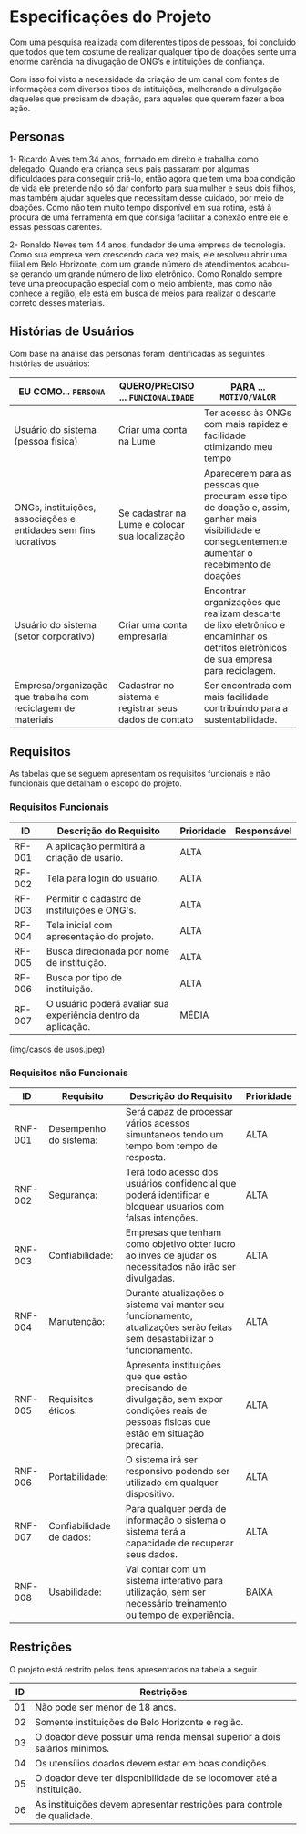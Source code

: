 # Especificações do Projeto

Com uma pesquisa realizada com diferentes tipos de pessoas, foi concluido que todos que tem costume de realizar qualquer tipo de doações sente uma enorme carência na divugação de ONG’s e intituições de confiança.

Com isso foi visto a necessidade da criação de um canal com fontes de informações com diversos tipos de intituições, melhorando a divulgação daqueles que precisam de doação, para aqueles que querem fazer a boa ação.

## Personas

1- Ricardo Alves tem 34 anos, formado em direito e trabalha como delegado. Quando era criança seus pais passaram por algumas dificuldades para conseguir criá-lo, então agora que tem uma boa condição de vida ele pretende não só dar conforto para sua mulher e seus dois filhos, mas também ajudar aqueles que necessitam desse cuidado,  por meio de doações. Como não tem muito tempo disponível em sua rotina, está à procura de uma ferramenta em que consiga facilitar a conexão entre ele e essas pessoas carentes.

2- Ronaldo Neves tem 44 anos, fundador de uma empresa de tecnologia. Como sua empresa vem crescendo cada vez mais, ele resolveu abrir uma filial em Belo Horizonte, com um grande número de atendimentos acabou-se gerando um grande número de lixo eletrônico. Como Ronaldo sempre teve uma preocupação especial com o meio ambiente, mas como não conhece a região, ele está em busca de meios para realizar o descarte correto desses materiais.



## Histórias de Usuários

Com base na análise das personas foram identificadas as seguintes histórias de usuários:

|EU COMO... `PERSONA`| QUERO/PRECISO ... `FUNCIONALIDADE` |PARA ... `MOTIVO/VALOR`                 |
|--------------------|------------------------------------|----------------------------------------|
|Usuário do sistema (pessoa física) | Criar uma conta na Lume | Ter acesso às ONGs com mais rapidez e facilidade otimizando meu tempo|
|ONGs, instituições, associações e entidades sem fins lucrativos | Se cadastrar na Lume e colocar sua localização | Aparecerem para as pessoas que procuram esse tipo de doação e, assim, ganhar mais visibilidade e conseguentemente aumentar o recebimento de doações |
|Usuário do sistema (setor corporativo) | Criar uma conta empresarial | Encontrar organizações que realizam descarte de lixo eletrônico e encaminhar os detritos eletrônicos de sua empresa para reciclagem.|
|Empresa/organização que trabalha com reciclagem de materiais | Cadastrar no sistema e registrar seus dados de contato | Ser encontrada com mais facilidade contribuindo para a sustentabilidade. |


## Requisitos

As tabelas que se seguem apresentam os requisitos funcionais e não funcionais que detalham o escopo do projeto.

### Requisitos Funcionais

|ID    | Descrição do Requisito  | Prioridade | Responsável |
|------|-----------------------------------------|----| ----|
|RF-001| A aplicação permitirá a criação de usário. | ALTA |  |
|RF-002| Tela para login do usuário. | ALTA | |
|RF-003| Permitir o cadastro de instituições e ONG's. | ALTA | |
|RF-004| Tela inicial com apresentação do projeto. | ALTA | |
|RF-005| Busca direcionada por nome de instituição. | ALTA | |
|RF-006| Busca por tipo de instituição. | ALTA| |
|RF-007|  O usuário poderá avaliar sua experiência dentro da aplicação. | MÉDIA | |

(img/casos de usos.jpeg)

### Requisitos não Funcionais

|ID     | Requisito | Descrição do Requisito  |Prioridade |
|-------|----|-------------------------|----|
|RNF-001| Desempenho do sistema: | Será capaz de processar vários acessos simuntaneos tendo um tempo bom tempo de resposta. | ALTA |  
|RNF-002| Segurança: | Terá todo acesso dos usuários confidencial que poderá identificar e bloquear usuarios com falsas intenções. |  ALTA | 
|RNF-003| Confiabilidade: | Empresas que tenham como objetivo obter lucro ao inves de ajudar os necessitados não irão ser divulgadas. | ALTA |
|RNF-004| Manutenção: | Durante atualizações o sistema vai manter seu funcionamento, atualizações serão feitas sem desastabilizar o funcionamento. | ALTA |
|RNF-005| Requisitos éticos: | Apresenta instituições que que estão precisando de divulgação, sem expor condições reais de pessoas fisicas que estão em situação precaria. | ALTA |
|RNF-006| Portabilidade: | O sistema irá ser responsivo podendo ser utilizado em qualquer dispositivo. | ALTA |
|RNF-007| Confiabilidade de dados: | Para qualquer perda de informação o sistema o sistema terá a capacidade de recuperar seus dados. | ALTA |
|RNF-008| Usabilidade: | Vai contar com um sistema interativo para utilização, sem ser necessário treinamento ou tempo de experiência. | BAIXA |


## Restrições

O projeto está restrito pelos itens apresentados na tabela a seguir.

|ID| Restrições                                                               |
|--|--------------------------------------------------------------------------|
|01| Não pode ser menor de 18 anos.                                           |
|02| Somente instituições de Belo Horizonte e região.                         |
|03| O doador deve possuir uma renda mensal superior a dois salários mínimos. |
|04| Os utensílios doados devem estar em boas condições.                      |
|05| O doador deve ter disponibilidade de se locomover até a instituição.     |
|06| As instituições devem apresentar restrições para controle de qualidade.  |


